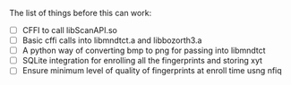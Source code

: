 The list of things before this can work:
- [ ] CFFI to call libScanAPI.so
- [ ] Basic cffi calls into libmndtct.a and libbozorth3.a
- [ ] A python way of converting bmp to png for passing into libmndtct
- [ ] SQLite integration for enrolling all the fingerprints and storing xyt
- [ ] Ensure minimum level of quality of fingerprints at enroll time usng nfiq
